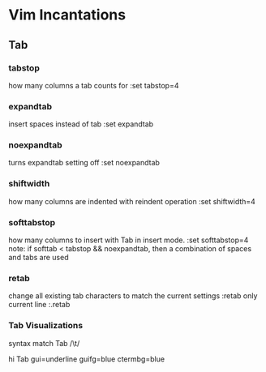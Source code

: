 # Vim Incantations

## Tab

### tabstop
how many columns a tab counts for
    :set tabstop=4
### expandtab
insert spaces instead of tab
    :set expandtab
### noexpandtab
turns expandtab setting off
    :set noexpandtab
### shiftwidth
how many columns are indented with reindent operation
    :set shiftwidth=4
### softtabstop
how many columns to insert with Tab in insert mode.
    :set softtabstop=4
note: if softtab < tabstop && noexpandtab, then a combination of spaces and tabs are used
### retab
change all existing tab characters to match the current settings
    :retab
only current line
    :.retab

### Tab Visualizations

syntax match Tab /\t/

hi Tab gui=underline guifg=blue ctermbg=blue

